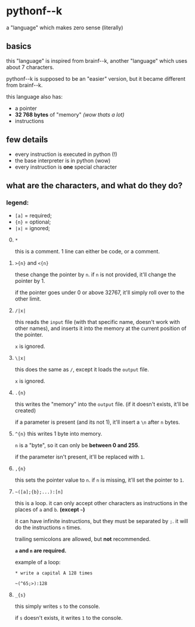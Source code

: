 # pythonf--k
a "language" which makes zero sense (literally)

## basics
this "language" is inspired from brainf--k, another "language" which uses about 7 characters.

pythonf--k is supposed to be an "easier" version, but it became different from brainf--k.

this language also has:
- a pointer
- **32 768 bytes** of "memory" *(wow thats a lot)*
- instructions

## few details
- every instruction is executed in python (!)
- the base interpreter is in python (wow)
- every instruction is **one** special character

## what are the characters, and what do they do?

### legend:
- `[a]` = required;
- `{n}` = optional;
- `|x|` = ignored;

0. `*`

    this is a comment. 1 line can either be code, or a comment.

1. `>{n}` and `<{n}`

    these change the pointer by `n`.
    if `n` is not provided, it'll change the pointer by 1.

    if the pointer goes under 0 or above 32767,
    it'll simply roll over to the other limit.

2. `/|x|`

    this reads the `input` file (with that specific name,
    doesn't work with other names), and inserts it into the memory
    at the current position of the pointer.
    
    `x` is ignored.

3. `\|x|`

    this does the same as `/`, except it loads the `output` file.

    `x` is ignored.

4. `.{n}`

    this writes the "memory" into the `output` file. (if it doesn't exists, it'll be created)

    if a parameter is present (and its not 1), it'll insert a `\n` after `n` bytes.

5. `^{n}`
    this writes 1 byte into memory.

    `n` is a "byte", so it can only be **between 0 and 255**.

    if the parameter isn't present, it'll be replaced with `1`.

6. `,{n}`

    this sets the pointer value to `n`. if `n` is missing, it'll set the pointer to `1`.

7. `~([a];{b};...):[n]`

    this is a loop. it can only accept other characters as instructions in the places of `a` and `b`. **(except `~`)**

    it can have infinite instructions, but they must be separated by `;`. it will do the instructions `n` times.

    trailing semicolons are allowed, but **not** recommended.
    
    **`a` and `n` are required.**


    example of a loop:
    ```
    * write a capital A 128 times

    ~(^65;>):128
    ```

8. `_{s}`

    this simply writes `s` to the console.
    
    if `s` doesn't exists, it writes `1` to the console.